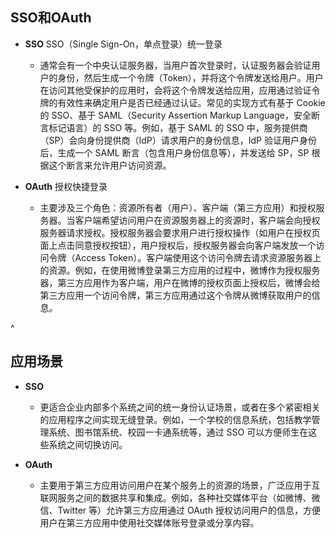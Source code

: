 


## **SSO和OAuth**
* **SSO**
SSO（Single Sign-On，单点登录）统一登录
  * 通常会有一个中央认证服务器，当用户首次登录时，认证服务器会验证用户的身份，然后生成一个令牌（Token），并将这个令牌发送给用户。用户在访问其他受保护的应用时，会将这个令牌发送给应用，应用通过验证令牌的有效性来确定用户是否已经通过认证。常见的实现方式有基于 Cookie 的 SSO、基于 SAML（Security Assertion Markup Language，安全断言标记语言）的 SSO 等。例如，基于 SAML 的 SSO 中，服务提供商（SP）会向身份提供商（IdP）请求用户的身份信息，IdP 验证用户身份后，生成一个 SAML 断言（包含用户身份信息等），并发送给 SP，SP 根据这个断言来允许用户访问资源。

* **OAuth**
授权快捷登录
  * 主要涉及三个角色：资源所有者（用户）、客户端（第三方应用）和授权服务器。当客户端希望访问用户在资源服务器上的资源时，客户端会向授权服务器请求授权。授权服务器会要求用户进行授权操作（如用户在授权页面上点击同意授权按钮），用户授权后，授权服务器会向客户端发放一个访问令牌（Access Token）。客户端使用这个访问令牌去请求资源服务器上的资源。例如，在使用微博登录第三方应用的过程中，微博作为授权服务器，第三方应用作为客户端，用户在微博的授权页面上授权后，微博会给第三方应用一个访问令牌，第三方应用通过这个令牌从微博获取用户的信息。


^
## **应用场景**
* **SSO**
  * 更适合企业内部多个系统之间的统一身份认证场景，或者在多个紧密相关的应用程序之间实现无缝登录。例如，一个学校的信息系统，包括教学管理系统、图书馆系统、校园一卡通系统等，通过 SSO 可以方便师生在这些系统之间切换访问。

* **OAuth**
  * 主要用于第三方应用访问用户在某个服务上的资源的场景，广泛应用于互联网服务之间的数据共享和集成。例如，各种社交媒体平台（如微博、微信、Twitter 等）允许第三方应用通过 OAuth 授权访问用户的信息，方便用户在第三方应用中使用社交媒体账号登录或分享内容。

